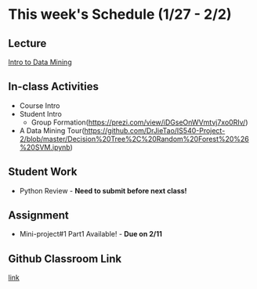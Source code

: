 # This week's Schedule (1/27 - 2/2)

## Lecture
[Intro to Data Mining](https://docs.google.com/presentation/d/1L_clBaNMXJX62l5ap5tGasAYEclmsPwzwzMlV5O53Uw/edit?usp=sharing)

## In-class Activities
+ Course Intro
+ Student Intro
  + Group Formation(https://prezi.com/view/iDGseOnWVmtvj7xo0RIv/) 
+ A Data Mining Tour(https://github.com/DrJieTao/IS540-Project-2/blob/master/Decision%20Tree%2C%20Random%20Forest%20%26%20SVM.ipynb)

## Student Work
+ Python Review - __Need to submit before next class!__

## Assignment
+ Mini-project#1 Part1 Available! - __Due on 2/11__

## Github Classroom Link
[link](https://classroom.github.com/a/uk4PC49y)
